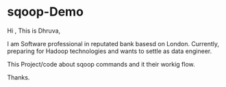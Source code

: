 # sqoop-Demo

Hi , This is Dhruva,

I am Software professional in reputated bank basesd on London. Currently, preparing for Hadoop technologies and wants to settle as data engineer.

This Project/code about sqoop commands and it their workig flow.

Thanks.
